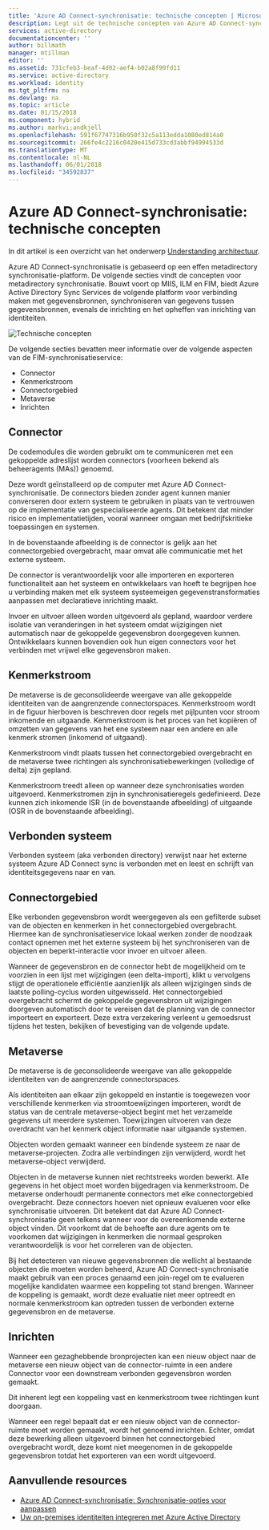 ```yaml
---
title: 'Azure AD Connect-synchronisatie: technische concepten | Microsoft Docs'
description: Legt uit de technische concepten van Azure AD Connect-synchronisatie.
services: active-directory
documentationcenter: ''
author: billmath
manager: mtillman
editor: ''
ms.assetid: 731cfeb3-beaf-4d02-aef4-b02a8f99fd11
ms.service: active-directory
ms.workload: identity
ms.tgt_pltfrm: na
ms.devlang: na
ms.topic: article
ms.date: 01/15/2018
ms.component: hybrid
ms.author: markvi;andkjell
ms.openlocfilehash: 591f67747316b950f32c5a113edda1080ed814a0
ms.sourcegitcommit: 266fe4c2216c0420e415d733cd3abbf94994533d
ms.translationtype: MT
ms.contentlocale: nl-NL
ms.lasthandoff: 06/01/2018
ms.locfileid: "34592837"
---
```

# <a name="azure-ad-connect-sync-technical-concepts"></a>Azure AD Connect-synchronisatie: technische concepten
In dit artikel is een overzicht van het onderwerp [Understanding architectuur](active-directory-aadconnectsync-technical-concepts.md).

Azure AD Connect-synchronisatie is gebaseerd op een effen metadirectory synchronisatie-platform.
De volgende secties vindt de concepten voor metadirectory synchronisatie.
Bouwt voort op MIIS, ILM en FIM, biedt Azure Active Directory Sync Services de volgende platform voor verbinding maken met gegevensbronnen, synchroniseren van gegevens tussen gegevensbronnen, evenals de inrichting en het opheffen van inrichting van identiteiten.

![Technische concepten](./media/active-directory-aadconnectsync-technical-concepts/scenario.png)

De volgende secties bevatten meer informatie over de volgende aspecten van de FIM-synchronisatieservice:

* Connector
* Kenmerkstroom
* Connectorgebied
* Metaverse
* Inrichten

## <a name="connector"></a>Connector
De codemodules die worden gebruikt om te communiceren met een gekoppelde adreslijst worden connectors (voorheen bekend als beheeragents (MAs)) genoemd.

Deze wordt geïnstalleerd op de computer met Azure AD Connect-synchronisatie. De connectors bieden zonder agent kunnen manier converseren door extern systeem te gebruiken in plaats van te vertrouwen op de implementatie van gespecialiseerde agents. Dit betekent dat minder risico en implementatietijden, vooral wanneer omgaan met bedrijfskritieke toepassingen en systemen.

In de bovenstaande afbeelding is de connector is gelijk aan het connectorgebied overgebracht, maar omvat alle communicatie met het externe systeem.

De connector is verantwoordelijk voor alle importeren en exporteren functionaliteit aan het systeem en ontwikkelaars van hoeft te begrijpen hoe u verbinding maken met elk systeem systeemeigen gegevenstransformaties aanpassen met declaratieve inrichting maakt.

Invoer en uitvoer alleen worden uitgevoerd als gepland, waardoor verdere isolatie van veranderingen in het systeem omdat wijzigingen niet automatisch naar de gekoppelde gegevensbron doorgegeven kunnen. Ontwikkelaars kunnen bovendien ook hun eigen connectors voor het verbinden met vrijwel elke gegevensbron maken.

## <a name="attribute-flow"></a>Kenmerkstroom
De metaverse is de geconsolideerde weergave van alle gekoppelde identiteiten van de aangrenzende connectorspaces. Kenmerkstroom wordt in de figuur hierboven is beschreven door regels met pijlpunten voor stroom inkomende en uitgaande. Kenmerkstroom is het proces van het kopiëren of omzetten van gegevens van het ene systeem naar een andere en alle kenmerk stromen (inkomend of uitgaand).

Kenmerkstroom vindt plaats tussen het connectorgebied overgebracht en de metaverse twee richtingen als synchronisatiebewerkingen (volledige of delta) zijn gepland.

Kenmerkstroom treedt alleen op wanneer deze synchronisaties worden uitgevoerd. Kenmerkstromen zijn in synchronisatieregels gedefinieerd. Deze kunnen zich inkomende ISR (in de bovenstaande afbeelding) of uitgaande (OSR in de bovenstaande afbeelding).

## <a name="connected-system"></a>Verbonden systeem
Verbonden systeem (aka verbonden directory) verwijst naar het externe systeem Azure AD Connect sync is verbonden met en leest en schrijft van identiteitsgegevens naar en van.

## <a name="connector-space"></a>Connectorgebied
Elke verbonden gegevensbron wordt weergegeven als een gefilterde subset van de objecten en kenmerken in het connectorgebied overgebracht.
Hiermee kan de synchronisatieservice lokaal werken zonder de noodzaak contact opnemen met het externe systeem bij het synchroniseren van de objecten en beperkt-interactie voor invoer en uitvoer alleen.

Wanneer de gegevensbron en de connector hebt de mogelijkheid om te voorzien in een lijst met wijzigingen (een delta-import), klikt u vervolgens stijgt de operationele efficiëntie aanzienlijk als alleen wijzigingen sinds de laatste polling-cyclus worden uitgewisseld. Het connectorgebied overgebracht schermt de gekoppelde gegevensbron uit wijzigingen doorgeven automatisch door te vereisen dat de planning van de connector importeert en exporteert. Deze extra verzekering verleent u gemoedsrust tijdens het testen, bekijken of bevestiging van de volgende update.

## <a name="metaverse"></a>Metaverse
De metaverse is de geconsolideerde weergave van alle gekoppelde identiteiten van de aangrenzende connectorspaces.

Als identiteiten aan elkaar zijn gekoppeld en instantie is toegewezen voor verschillende kenmerken via stroomtoewijzingen importeren, wordt de status van de centrale metaverse-object begint met het verzamelde gegevens uit meerdere systemen. Toewijzingen uitvoeren van deze overdracht van het kenmerk object informatie naar uitgaande systemen.

Objecten worden gemaakt wanneer een bindende systeem ze naar de metaverse-projecten. Zodra alle verbindingen zijn verwijderd, wordt het metaverse-object verwijderd.

Objecten in de metaverse kunnen niet rechtstreeks worden bewerkt. Alle gegevens in het object moet worden bijgedragen via kenmerkstroom. De metaverse onderhoudt permanente connectors met elke connectorgebied overgebracht. Deze connectors hoeven niet opnieuw evalueren voor elke synchronisatie uitvoeren. Dit betekent dat dat Azure AD Connect-synchronisatie geen telkens wanneer voor de overeenkomende externe object vinden. Dit voorkomt dat de behoefte aan dure agents om te voorkomen dat wijzigingen in kenmerken die normaal gesproken verantwoordelijk is voor het correleren van de objecten.

Bij het detecteren van nieuwe gegevensbronnen die wellicht al bestaande objecten die moeten worden beheerd, Azure AD Connect-synchronisatie maakt gebruik van een proces genaamd een join-regel om te evalueren mogelijke kandidaten waarmee een koppeling tot stand brengen.
Wanneer de koppeling is gemaakt, wordt deze evaluatie niet meer optreedt en normale kenmerkstroom kan optreden tussen de verbonden externe gegevensbron en de metaverse.

## <a name="provisioning"></a>Inrichten
Wanneer een gezaghebbende bronprojecten kan een nieuw object naar de metaverse een nieuw object van de connector-ruimte in een andere Connector voor een downstream verbonden gegevensbron worden gemaakt.

Dit inherent legt een koppeling vast en kenmerkstroom twee richtingen kunt doorgaan.

Wanneer een regel bepaalt dat er een nieuw object van de connector-ruimte moet worden gemaakt, wordt het genoemd inrichten. Echter, omdat deze bewerking alleen uitgevoerd binnen het connectorgebied overgebracht wordt, deze komt niet meegenomen in de gekoppelde gegevensbron totdat het exporteren van een wordt uitgevoerd.

## <a name="additional-resources"></a>Aanvullende resources
* [Azure AD Connect-synchronisatie: Synchronisatie-opties voor aanpassen](active-directory-aadconnectsync-whatis.md)
* [Uw on-premises identiteiten integreren met Azure Active Directory](active-directory-aadconnect.md)

<!--Image references-->
[1]: ./media/active-directory-aadsync-technical-concepts/ic750598.png
